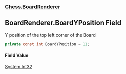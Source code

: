 ### [Chess](Chess.md 'Chess').[BoardRenderer](Chess.BoardRenderer.md 'Chess.BoardRenderer')

## BoardRenderer.BoardYPosition Field

Y position of the top left corner of the Board

```csharp
private const int BoardYPosition = 11;
```

#### Field Value
[System.Int32](https://docs.microsoft.com/en-us/dotnet/api/System.Int32 'System.Int32')